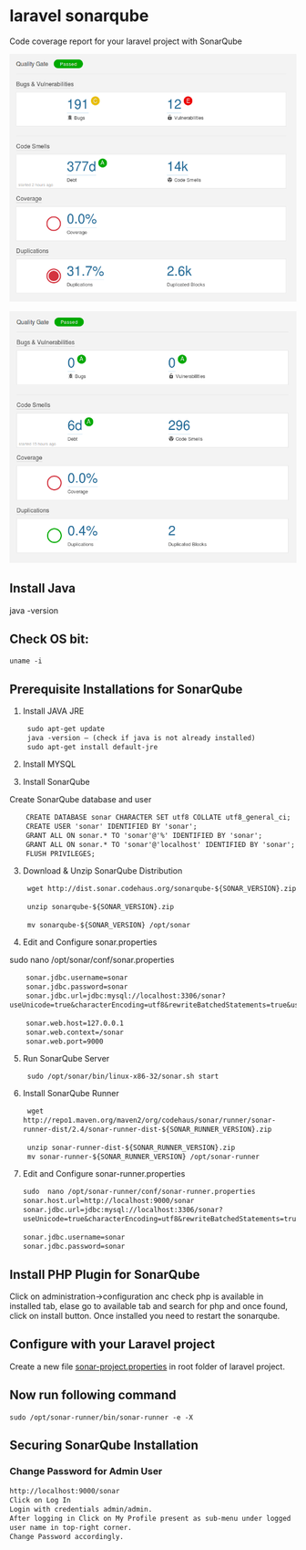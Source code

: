 # laravel sonarqube
Code coverage report for your laravel project with SonarQube


![Alt text](screenshot-1.png?raw=true "php Project 1")

![Alt text](screenshot-2.png?raw=true "php Project 2")


## Install Java

 java -version


## Check OS bit:
 	uname -i

## Prerequisite Installations for SonarQube

1. Install JAVA JRE
	
		sudo apt-get update
		java -version — (check if java is not already installed)
		sudo apt-get install default-jre


2. Install MYSQL


3. Install SonarQube

Create SonarQube database and user

	 	CREATE DATABASE sonar CHARACTER SET utf8 COLLATE utf8_general_ci;
	 	CREATE USER 'sonar' IDENTIFIED BY 'sonar';
	 	GRANT ALL ON sonar.* TO 'sonar'@'%' IDENTIFIED BY 'sonar';
	 	GRANT ALL ON sonar.* TO 'sonar'@'localhost' IDENTIFIED BY 'sonar';
	 	FLUSH PRIVILEGES;


3. Download & Unzip SonarQube Distribution


		wget http://dist.sonar.codehaus.org/sonarqube-${SONAR_VERSION}.zip

		unzip sonarqube-${SONAR_VERSION}.zip

		mv sonarqube-${SONAR_VERSION} /opt/sonar


 4. Edit and Configure sonar.properties

 sudo nano /opt/sonar/conf/sonar.properties

 		sonar.jdbc.username=sonar
 		sonar.jdbc.password=sonar
 		sonar.jdbc.url=jdbc:mysql://localhost:3306/sonar?useUnicode=true&characterEncoding=utf8&rewriteBatchedStatements=true&useConfigs=maxPerformance

 		sonar.web.host=127.0.0.1
 		sonar.web.context=/sonar
 		sonar.web.port=9000

5. Run SonarQube Server

		sudo /opt/sonar/bin/linux-x86-32/sonar.sh start



6. Install SonarQube Runner

		wget http://repo1.maven.org/maven2/org/codehaus/sonar/runner/sonar-runner-dist/2.4/sonar-runner-dist-${SONAR_RUNNER_VERSION}.zip

		unzip sonar-runner-dist-${SONAR_RUNNER_VERSION}.zip
		mv sonar-runner-${SONAR_RUNNER_VERSION} /opt/sonar-runner


 7. Edit and Configure sonar-runner.properties

		sudo  nano /opt/sonar-runner/conf/sonar-runner.properties
		sonar.host.url=http://localhost:9000/sonar
		sonar.jdbc.url=jdbc:mysql://localhost:3306/sonar?useUnicode=true&characterEncoding=utf8&rewriteBatchedStatements=true&useConfigs=maxPerformance

		sonar.jdbc.username=sonar
		sonar.jdbc.password=sonar




## Install PHP Plugin for SonarQube

Click on administration->configuration anc check php is available in installed tab, elase go to available tab and search for php and once found, click on install button. Once installed you need to restart the sonarqube.



## Configure with your Laravel project

 Create a new file  [sonar-project.properties](sonar-project.properties) in root folder of laravel project.

	



## Now run following command

 	sudo /opt/sonar-runner/bin/sonar-runner -e -X



## Securing SonarQube Installation

### Change Password for Admin User

    http://localhost:9000/sonar
    Click on Log In
    Login with credentials admin/admin.
    After logging in Click on My Profile present as sub-menu under logged user name in top-right corner.
    Change Password accordingly.

